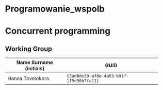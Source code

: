 # Programowanie_wspolb

# Concurrent programming

## Working Group

| Name Surname (initials) | GUID                                     |
| ----------------------- | ---------------------------------------- |
| Hanna Tovstokora        | `{3ad8de30-af8e-4a93-b91f-115d36b7fa11}` |
